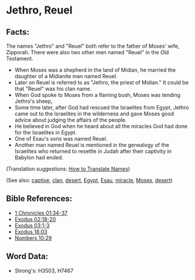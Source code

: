 # Jethro, Reuel #

## Facts: ##

The names "Jethro" and "Reuel" both refer to the father of Moses' wife, Zipporah. There were also two other men named "Reuel" in the Old Testament.

* When Moses was a shepherd in the land of Midian, he married the daughter of a Midianite man named Reuel.
* Later on Reuel is referred to as "Jethro, the priest of Midian."  It could be that "Reuel" was his clan name.
* When God spoke to Moses from a flaming bush, Moses was tending Jethro's sheep, 
* Some time later, after God had rescued the Israelites from Egypt, Jethro came out to the Israelites in the wilderness and gave Moses good advice about judging the affairs of the people.
* He believed in God when he heard about all the miracles God had done for the Israelites in Egypt.
* One of Esau's sons was named Reuel.
* Another man named Reuel is mentioned in the genealogy of the Israelites who returned to resettle in Judah after their captivity in Babylon had ended. 

(Translation suggestions: [How to Translate Names](rc://en/ta/man/translate/translate-names))

(See also: [captive](../other/captive.md), [clan](../other/clan.md), [desert](../other/desert.md), [Egypt](../names/egypt.md), [Esau](../names/esau.md), [miracle](../kt/miracle.md), [Moses](../names/moses.md), [desert](../other/desert.md))

## Bible References: ##

* [1 Chronicles 01:34-37](rc://en/tn/help/1ch/01/34)
* [Exodus 02:18-20](rc://en/tn/help/exo/02/18)
* [Exodus 03:1-3](rc://en/tn/help/exo/03/01)
* [Exodus 18:03](rc://en/tn/help/exo/18/03)
* [Numbers 10:29](rc://en/tn/help/num/10/29)

## Word Data: ##

* Strong's: H3503, H7467
